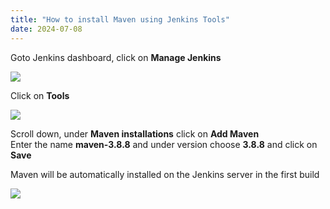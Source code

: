 ```yaml
---
title: "How to install Maven using Jenkins Tools"
date: 2024-07-08
---
```


Goto Jenkins dashboard, click on **Manage Jenkins**

![](../images/jenkins-dashboard-manage-jenkins-1024x611.png)

Click on **Tools**

![](../images/jenkins-manage-jenkins-tools-1024x586.png)

Scroll down, under **Maven installations** click on **Add Maven**  
Enter the name **maven-3.8.8** and under version choose **3.8.8** and click on **Save**

Maven will be automatically installed on the Jenkins server in the first build

![](../images/jenkins-mj-maven-3.8.8-1024x542.png)
